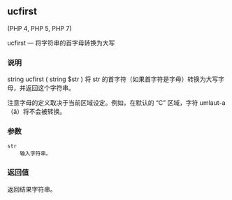 ## ucfirst

(PHP 4, PHP 5, PHP 7)

ucfirst — 将字符串的首字母转换为大写

### 说明

string ucfirst ( string $str ) 将 str 的首字符（如果首字符是字母）转换为大写字母，并返回这个字符串。

注意字母的定义取决于当前区域设定。例如，在默认的 “C” 区域，字符 umlaut-a（ä）将不会被转换。

### 参数

```
str
    输入字符串。
```

### 返回值

返回结果字符串。